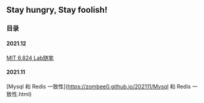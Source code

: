 ## Stay hungry, Stay foolish!



### 目录

#### 2021.12

[MIT 6.824 Lab随笔](https://zombee0.github.io/202112/mit6.824Lab随笔.html)

#### 2021.11

[Mysql 和 Redis 一致性](https://zombee0.github.io/202111/Mysql 和 Redis 一致性.html)
